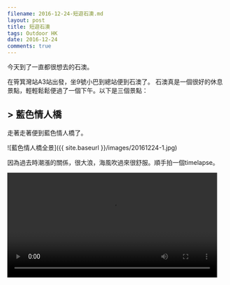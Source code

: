 ```yaml
---
filename: 2016-12-24-短遊石澳.md
layout: post
title: 短遊石澳
tags: Outdoor HK
date: 2016-12-24
comments: true
---
```

今天到了一直都很想去的石澳。

在筲箕灣站A3站出發，坐9號小巴到總站便到石澳了。
石澳真是一個很好的休息景點，輕輕鬆鬆便過了一個下午。以下是三個景點：

## > 藍色情人橋
走著走著便到藍色情人橋了。

![藍色情人橋全景]({{ site.baseurl }}/images/20161224-1.jpg)

因為過去時潮漲的關係，很大浪，海風吹過來很舒服。順手拍一個timelapse。

<video width="480" src="{{ side.baseurl }}/images/20161224-1.MOV" controls />

藍色情人橋據稱橋身只能給兩人並肩走，因而得名。可是我覺得比描述中還要窄，因為這是給擁在一起的情人並肩走吧 :）

![藍色情人橋]({{ site.baseurl }}/images/20161224-2.jpg)

## > 大頭洲

過了藍色情人橋後便到大頭洲，這是一個小山，十分易走，可能十分鐘便上到去了。

上山時經常有左右的分叉路，其實兩條路最後都會會合的。建議走沿海邊的路因為有海景看。

![分叉路]({{ site.baseurl }}/images/20161224-3.jpg)

![左路的海景]({{ site.baseurl }}/images/20161224-5.jpg)

建議穿著球鞋出發，因為可以走到一些稍為難行但少人的位置拍照。

![海]({{ site.baseurl }}/images/20161224-4.jpg)

![回頭景]({{ site.baseurl }}/images/20161224-6.jpg)

## > 市內

市內有泳灘，彩色的建築物和一些餐廳。

泳灘有很多人滑浪，可是我忘了拍照 :(

因為決定離開才吃東西，所以也沒有到餐廳用餐。這裡的餐廳有分茶餐廳和cafe兩類。

所以只淨下彩色的建築物可以分享了。

![建築物]({{ site.baseurl }}/images/20161224-7.jpg)

![彩虹屋]({{ site.baseurl }}/images/20161224-8.jpg)

![建築物]({{ site.baseurl }}/images/20161224-9.jpg)
